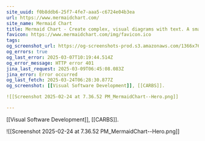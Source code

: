 ```yaml
---
site_uuid: f0b8ddb6-25f7-4fe7-aaa5-c6724e04b3ea
url: https://www.mermaidchart.com/
site_name: Mermaid Chart
title: Mermaid Chart - Create complex, visual diagrams with text. A smarter way of creating diagrams.
favicon: https://www.mermaidchart.com/img/favicon.ico
tags: 
og_screenshot_url: https://og-screenshots-prod.s3.amazonaws.com/1366x768/80/false/1783984c991045b11ebcece0f423b559f7644489fa8a99052ad8cda44fedd82e.jpeg
og_errors: true
og_last_error: 2025-03-07T10:19:44.514Z
og_error_message: HTTP error 401
jina_last_request: 2025-03-09T06:45:08.083Z
jina_error: Error occurred
og_last_fetch: 2025-03-24T06:28:30.877Z
og_screenshot: [[Visual Software Development]], [[CARBS]].

![[Screenshot 2025-02-24 at 7.36.52 PM_MermaidChart--Hero.png]]

---
```

[[Visual Software Development]], [[CARBS]].

![[Screenshot 2025-02-24 at 7.36.52 PM_MermaidChart--Hero.png]]

